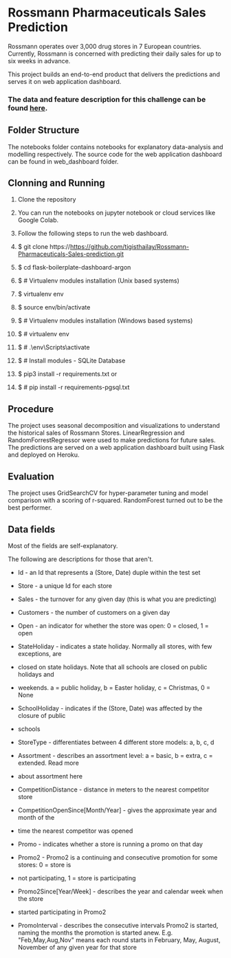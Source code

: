 # Rossmann Pharmaceuticals Sales Prediction

Rossmann operates over 3,000 drug stores in 7 European countries. Currently, Rossmann is concerned with predicting their daily sales for up to six weeks in advance.

This project builds an end-to-end product that delivers the predictions and serves it on web application dashboard. 

### The data and feature description for this challenge can be found [here](https://www.kaggle.com/c/rossmann-store-sales/data).

## Folder Structure
The notebooks folder contains notebooks for explanatory data-analysis and modelling respectively. The source code for the web application dashboard can be found in web_dashboard folder.

## Clonning and Running
1. Clone the repository
2. You can run the notebooks on jupyter notebook or cloud services like Google Colab.
3. Follow the following steps to run the web dashboard.
   
1. $ git clone https://https://github.com/tigisthailay/Rossmann-Pharmaceuticals-Sales-prediction.git

2. $ cd flask-boilerplate-dashboard-argon

3. $ # Virtualenv modules installation (Unix based systems)
4. $ virtualenv env
5. $ source env/bin/activate
6. $ # Virtualenv modules installation (Windows based systems)
7. $ # virtualenv env
8. $ # .\env\Scripts\activate
9. $ # Install modules - SQLite Database
10. $ pip3 install -r requirements.txt or
11. $ # pip install -r requirements-pgsql.txt

## Procedure
The project uses seasonal decomposition and visualizations to understand the historical sales of Rossmann Stores. LinearRegression and RandomForrestRegressor were used to make predictions for future sales. The predictions are served on a web application dashboard built using Flask and deployed on Heroku.

## Evaluation
The project uses GridSearchCV for hyper-parameter tuning and model comparison with a scoring of r-squared. RandomForest turned out to be the best performer.  

## Data fields
Most of the fields are self-explanatory.

The following are descriptions for those that
aren't.

- Id - an Id that represents a (Store, Date) duple within the test set

- Store - a unique Id for each store

- Sales - the turnover for any given day (this is what you are predicting)
- Customers - the number of customers on a given day
- Open - an indicator for whether the store was open: 0 = closed, 1 = open
- StateHoliday - indicates a state holiday. Normally all stores, with few exceptions, are
- closed on state holidays. Note that all schools are closed on public holidays and
- weekends. a = public holiday, b = Easter holiday, c = Christmas, 0 = None
- SchoolHoliday - indicates if the (Store, Date) was affected by the closure of public
- schools
- StoreType - differentiates between 4 different store models: a, b, c, d
- Assortment - describes an assortment level: a = basic, b = extra, c = extended. Read more
- about assortment here
- CompetitionDistance - distance in meters to the nearest competitor store
- CompetitionOpenSince[Month/Year] - gives the approximate year and month of the
- time the nearest competitor was opened
- Promo - indicates whether a store is running a promo on that day
- Promo2 - Promo2 is a continuing and consecutive promotion for some stores: 0 = store is
- not participating, 1 = store is participating
- Promo2Since[Year/Week] - describes the year and calendar week when the store
- started participating in Promo2
- PromoInterval - describes the consecutive intervals Promo2 is started, naming the
months the promotion is started anew. E.g. "Feb,May,Aug,Nov" means each round starts
in February, May, August, November of any given year for that store
